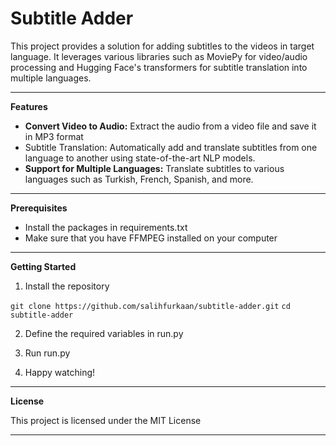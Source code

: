 # Subtitle Adder

This project provides a solution for adding subtitles to the videos in target language. It leverages various libraries such as MoviePy for video/audio processing and Hugging Face's transformers for subtitle translation into multiple languages.

---

**Features**

- **Convert Video to Audio:** Extract the audio from a video file and save it in MP3 format
- Subtitle Translation: Automatically add and translate subtitles from one language to another using state-of-the-art NLP models.
- **Support for Multiple Languages:** Translate subtitles to various languages such as Turkish, French, Spanish, and more.

---

**Prerequisites**

- Install the packages in requirements.txt
- Make sure that you have FFMPEG installed on your computer

---

**Getting Started**

1. Install the repository

``` git clone https://github.com/salihfurkaan/subtitle-adder.git ```
``` cd subtitle-adder ```

2. Define the required variables in run.py

3. Run run.py

4. Happy watching!

---

**License**

This project is licensed under the MIT License

---



